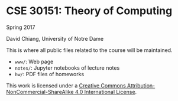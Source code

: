 # CSE 30151: Theory of Computing

Spring 2017

David Chiang, University of Notre Dame

This is where all public files related to the course will be maintained.

- `www/`:  Web page
- `notes/`: Jupyter notebooks of lecture notes
- `hw/`: PDF files of homeworks

This work is licensed under a [Creative Commons Attribution-NonCommercial-ShareAlike 4.0 International License](http://creativecommons.org/licenses/by-nc-sa/4.0/).
